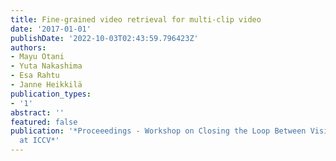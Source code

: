 ```yaml
---
title: Fine-grained video retrieval for multi-clip video
date: '2017-01-01'
publishDate: '2022-10-03T02:43:59.796423Z'
authors:
- Mayu Otani
- Yuta Nakashima
- Esa Rahtu
- Janne Heikkilä
publication_types:
- '1'
abstract: ''
featured: false
publication: '*Proceeedings - Workshop on Closing the Loop Between Vision and Language
  at ICCV*'
---
```


